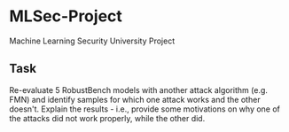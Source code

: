 # MLSec-Project
Machine Learning Security University Project

## Task
Re-evaluate 5 RobustBench models with another attack algorithm (e.g. FMN) and identify samples for which one attack works and the other doesn't. Explain the results - i.e., provide some motivations on why one of the attacks did not work properly, while the other did.
